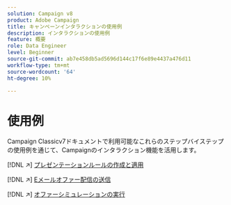 ```yaml
---
solution: Campaign v8
product: Adobe Campaign
title: キャンペーンインタラクションの使用例
description: インタラクションの使用例
feature: 概要
role: Data Engineer
level: Beginner
source-git-commit: ab7e458db5ad5696d144c17f6e89e4437a476d11
workflow-type: tm+mt
source-wordcount: '64'
ht-degree: 10%

---
```


# 使用例

Campaign Classicv7ドキュメントで利用可能なこれらのステップバイステップの使用例を通じて、Campaignのインタラクション機能を活用します。

[!DNL :arrow_upper_right:] [プレゼンテーションルールの作成と適用](https://experienceleague.adobe.com/docs/campaign-classic/using/managing-offers/case-study/presentation-rules.html)

[!DNL :arrow_upper_right:] [Eメールオファー配信の送信](https://experienceleague.adobe.com/docs/campaign-classic/using/managing-offers/case-study/offers-on-an-outbound-channel.html)

[!DNL :arrow_upper_right:] [オファーシミュレーションの実行](https://experienceleague.adobe.com/docs/campaign-classic/using/managing-offers/case-study/offers-on-an-outbound-channel.html)

